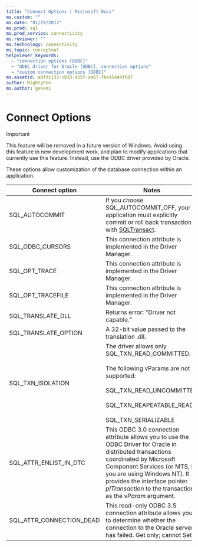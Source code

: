 ```yaml
---
title: "Connect Options | Microsoft Docs"
ms.custom: ""
ms.date: "01/19/2017"
ms.prod: sql
ms.prod_service: connectivity
ms.reviewer: ""
ms.technology: connectivity
ms.topic: conceptual
helpviewer_keywords: 
  - "connection options [ODBC]"
  - "ODBC driver for Oracle [ODBC], connection options"
  - "custom connection options [ODBC]"
ms.assetid: abfdc133-cb33-435f-a467-fbe15444f687
author: MightyPen
ms.author: genemi
---
```

# Connect Options
> [!IMPORTANT]  
>  This feature will be removed in a future version of Windows. Avoid using this feature in new development work, and plan to modify applications that currently use this feature. Instead, use the ODBC driver provided by Oracle.  
  
 These options allow customization of the database connection within an application.  
  
|Connect option|Notes|  
|--------------------|-----------|  
|SQL_AUTOCOMMIT|If you choose SQL_AUTOCOMMIT_OFF, your application must explicitly commit or roll back transactions with [SQLTransact](../../odbc/microsoft/core-level-api-functions-odbc-driver-for-oracle.md).|  
|SQL_ODBC_CURSORS|This connection attribute is implemented in the Driver Manager.|  
|SQL_OPT_TRACE|This connection attribute is implemented in the Driver Manager.|  
|SQL_OPT_TRACEFILE|This connection attribute is implemented in the Driver Manager.|  
|SQL_TRANSLATE_DLL|Returns error: "Driver not capable."|  
|SQL_TRANSLATE_OPTION|A 32-bit value passed to the translation .dll.|  
|SQL_TXN_ISOLATION|The driver allows only SQL_TXN_READ_COMMITTED.<br /><br /> The following vParams are not supported:<br /><br /> SQL_TXN_READ_UNCOMMITTED<br /><br /> SQL_TXN_REAPEATABLE_READ<br /><br /> SQL_TXN_SERIALIZABLE|  
|SQL_ATTR_ENLIST_IN_DTC|This ODBC 3.0 connection attribute allows you to use the ODBC Driver for Oracle in distributed transactions coordinated by Microsoft Component Services (or MTS, if you are using Windows NT). It provides the interface pointer *pITransaction* to the transaction as the *vParam* argument.|  
|SQL_ATTR_CONNECTION_DEAD|This read-only ODBC 3.5 connection attribute allows you to determine whether the connection to the Oracle server has failed. Get only; cannot Set.|
